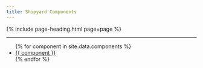 ```yaml
---
title: Shipyard Components
---
```


{% include page-heading.html page=page %}

---

<ul class="col-container">
  {% for component in site.data.components %}
    <li class="mb-10 sm:mb-15 md:mb-30 col col-100 sm:col-33 md:col-25">
      <a href="{{ site.baseurl }}/components/{{ component | replace: ' ', '-' | downcase }}" class="box-link box-padding align-center text-md sm:text-lg md:text-xl">
        {{ component }}
      </a>
    </li>
  {% endfor %}
</ul>
